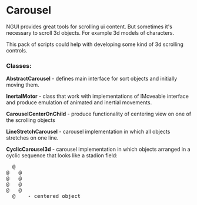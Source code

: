 # Carousel

NGUI provides great tools for scrolling ui content. 
But sometimes it's necessary to scroll 3d objects. For example 3d models of characters.

This pack of scripts could help with developing some kind of 3d scrolling controls.

### Classes:

**AbstractCarousel** - defines main interface for sort objects and initially moving them.

**InertalMotor** - class that work with implementations of IMoveable interface 
  and produce emulation of animated and inertial movements.
  
**CarouselCenterOnChild** - produce functionality of centering view on one of the scrolling objects

**LineStretchCarousel** - carousel implementation in which all objects stretches on one line.

**CyclicCarousel3d** - carousel implementation in which objects arranged in a cyclic sequence that looks like a stadion field:
<pre>
  @
@   @
@   @
@   @
@   @
  @    - centered object
</pre>
